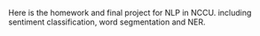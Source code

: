 
Here is the homework and final project for NLP in NCCU.
including sentiment classification, word segmentation and NER.
